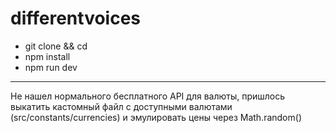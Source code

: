 # differentvoices

- git clone && cd
- npm install
- npm run dev

***

Не нашел нормального бесплатного API для валюты, пришлось выкатить кастомный файл с доступными валютами (src/constants/currencies) и эмулировать цены через Math.random()